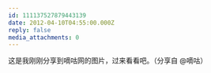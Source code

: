 ```yaml
---
id: 111137527879443139
date: 2012-04-10T04:55:00.000Z
reply: false
media_attachments: 0
---
```


这是我刚刚分享到嘀咕网的图片，过来看看吧。（分享自 @嘀咕）​​​​

